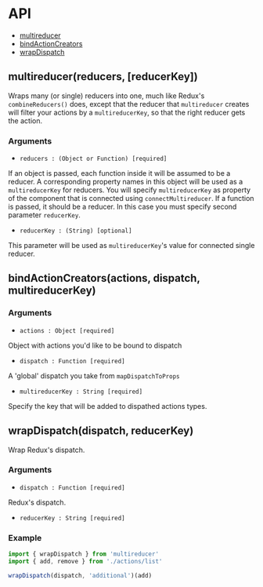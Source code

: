 # API

* [multireducer](#multireducer)
* [bindActionCreators](#bindActionCreators)
* [wrapDispatch](#wrapDispatch)

## multireducer(reducers, [reducerKey])

Wraps many (or single) reducers into one, much like Redux's `combineReducers()` does, except that the reducer that `multireducer` creates will filter your actions by a `multireducerKey`, so that the right reducer gets the action.

### Arguments

* `reducers : (Object or Function) [required]`

If an object is passed, each function inside it will be assumed to be a reducer. A corresponding property names in this object will be used as a `multireducerKey` for reducers. You will specify `multireducerKey` as property of the component that is connected using `connectMultireducer`. If a function is passed, it should be a reducer. In this case you must specify second parameter `reducerKey`.

* `reducerKey : (String) [optional]`

This parameter will be used as `multireducerKey`'s value for connected single reducer.

## bindActionCreators(actions, dispatch, multireducerKey)

### Arguments

* `actions : Object [required]`

Object with actions you'd like to be bound to dispatch

* `dispatch : Function [required]`

A 'global' dispatch you take from `mapDispatchToProps`

* `multireducerKey : String [required]`

Specify the key that will be added to dispathed actions types.

## wrapDispatch(dispatch, reducerKey)

Wrap Redux's dispatch.

### Arguments

* `dispatch : Function [required]`

Redux's dispatch.

* `reducerKey : String [required]`

### Example

```javascript
import { wrapDispatch } from 'multireducer'
import { add, remove } from './actions/list'

wrapDispatch(dispatch, 'additional')(add)
```
